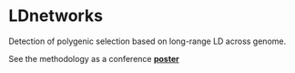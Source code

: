 # LDnetworks
Detection of polygenic selection based on long-range LD across genome.

See the methodology as a conference __[poster]()__
